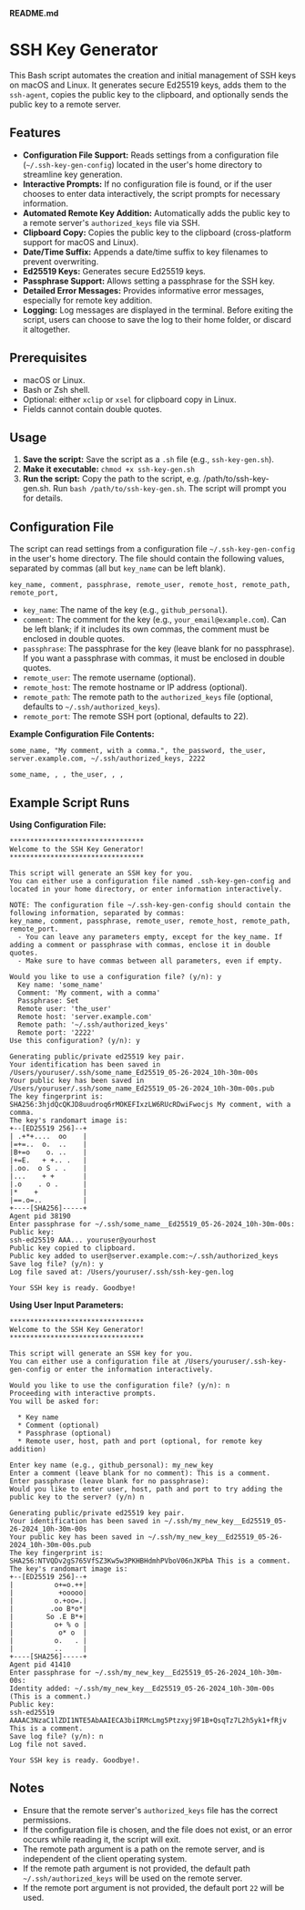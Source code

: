 **README.md**

# SSH Key Generator

This Bash script automates the creation and initial management of SSH keys on macOS and Linux. It generates secure Ed25519 keys, adds them to the `ssh-agent`, copies the public key to the clipboard, and optionally sends the public key to a remote server.

## Features

* **Configuration File Support:** Reads settings from a configuration file (`~/.ssh-key-gen-config`) located in the user's home directory to streamline key generation.
* **Interactive Prompts:** If no configuration file is found, or if the user chooses to enter data interactively, the script prompts for necessary information.
* **Automated Remote Key Addition:** Automatically adds the public key to a remote server's `authorized_keys` file via SSH.
* **Clipboard Copy:** Copies the public key to the clipboard (cross-platform support for macOS and Linux).
* **Date/Time Suffix:** Appends a date/time suffix to key filenames to prevent overwriting.
* **Ed25519 Keys:** Generates secure Ed25519 keys.
* **Passphrase Support:** Allows setting a passphrase for the SSH key.
* **Detailed Error Messages:** Provides informative error messages, especially for remote key addition.
* **Logging:** Log messages are displayed in the terminal. Before exiting the script, users  can choose to save the log to their home folder, or discard it altogether.

## Prerequisites

* macOS or Linux.
* Bash or Zsh shell.
* Optional: either `xclip` or `xsel` for clipboard copy in Linux.
* Fields cannot contain double quotes.

## Usage

1.  **Save the script:** Save the script as a `.sh` file (e.g., `ssh-key-gen.sh`).
2.  **Make it executable:** `chmod +x ssh-key-gen.sh`
3.  **Run the script:** Copy the path to the script, e.g. /path/to/ssh-key-gen.sh. Run `bash /path/to/ssh-key-gen.sh`. The script will prompt you for details.

## Configuration File

The script can read settings from a configuration file `~/.ssh-key-gen-config` in the user's home directory. The file should contain the following values, separated by commas (all but `key_name` can be left blank).

```
key_name, comment, passphrase, remote_user, remote_host, remote_path, remote_port,
```

* `key_name`: The name of the key (e.g., `github_personal`).
* `comment`: The comment for the key (e.g., `your_email@example.com`). Can be left blank; if it includes its own commas, the comment must be enclosed in double quotes.
* `passphrase`: The passphrase for the key (leave blank for no passphrase). If you want a passphrase with commas, it must be enclosed in double quotes.
* `remote_user`: The remote username (optional).
* `remote_host`: The remote hostname or IP address (optional).
* `remote_path`: The remote path to the `authorized_keys` file (optional, defaults to `~/.ssh/authorized_keys`).
* `remote_port`: The remote SSH port (optional, defaults to 22).

**Example Configuration File Contents:**

```
some_name, "My comment, with a comma.", the_password, the_user, server.example.com, ~/.ssh/authorized_keys, 2222
```

```
some_name, , , the_user, , , 
```

## Example Script Runs

**Using Configuration File:**

```
*********************************
Welcome to the SSH Key Generator!
*********************************

This script will generate an SSH key for you.
You can either use a configuration file named .ssh-key-gen-config and located in your home directory, or enter information interactively.

NOTE: The configuration file ~/.ssh-key-gen-config should contain the following information, separated by commas:
key_name, comment, passphrase, remote_user, remote_host, remote_path, remote_port.
  - You can leave any parameters empty, except for the key_name. If adding a comment or passphrase with commas, enclose it in double quotes.
  - Make sure to have commas between all parameters, even if empty. 

Would you like to use a configuration file? (y/n): y
  Key name: 'some_name'
  Comment: 'My comment, with a comma'
  Passphrase: Set
  Remote user: 'the_user'
  Remote host: 'server.example.com'
  Remote path: '~/.ssh/authorized_keys'
  Remote port: '2222'
Use this configuration? (y/n): y

Generating public/private ed25519 key pair.
Your identification has been saved in /Users/youruser/.ssh/some_name_Ed25519_05-26-2024_10h-30m-00s
Your public key has been saved in /Users/youruser/.ssh/some_name_Ed25519_05-26-2024_10h-30m-00s.pub
The key fingerprint is:
SHA256:3hjdQcQKJD8uudroq6rMOKEFIxzLW6RUcRDwiFwocjs My comment, with a comma.
The key's randomart image is:
+--[ED25519 256]--+
| .+*+....  oo    |
|=+=..  o.  ..    |
|B+=o    o. ..    |
|+=E.   + +.. .   |
|.oo.  o S . .    |
|...    + +       |
|.o    . o .      |
|*    +           |
|==.o=..          |
+----[SHA256]-----+
Agent pid 38190
Enter passphrase for ~/.ssh/some_name__Ed25519_05-26-2024_10h-30m-00s:
Public key:
ssh-ed25519 AAA... youruser@yourhost
Public key copied to clipboard.
Public key added to user@server.example.com:~/.ssh/authorized_keys
Save log file? (y/n): y
Log file saved at: /Users/youruser/.ssh/ssh-key-gen.log

Your SSH key is ready. Goodbye!
```

**Using User Input Parameters:**

```
*********************************
Welcome to the SSH Key Generator!
*********************************

This script will generate an SSH key for you.
You can either use a configuration file at /Users/youruser/.ssh-key-gen-config or enter the information interactively.

Would you like to use the configuration file? (y/n): n
Proceeding with interactive prompts.
You will be asked for:

  * Key name
  * Comment (optional)
  * Passphrase (optional)
  * Remote user, host, path and port (optional, for remote key addition)

Enter key name (e.g., github_personal): my_new_key
Enter a comment (leave blank for no comment): This is a comment.
Enter passphrase (leave blank for no passphrase):
Would you like to enter user, host, path and port to try adding the public key to the server? (y/n) n

Generating public/private ed25519 key pair.
Your identification has been saved in ~/.ssh/my_new_key__Ed25519_05-26-2024_10h-30m-00s
Your public key has been saved in ~/.ssh/my_new_key__Ed25519_05-26-2024_10h-30m-00s.pub
The key fingerprint is:
SHA256:NTVQDv2gS765VfSZ3Kw5w3PKHBHdmhPVboV06nJKPbA This is a comment.
The key's randomart image is:
+--[ED25519 256]--+
|          o+=o.++|
|           +ooooo|
|          o.+oo=.|
|         .oo B*o*|
|        So .E B*+|
|          o+ % o |
|           o* o  |
|          o.   . |
|          ..     |
+----[SHA256]-----+
Agent pid 41410
Enter passphrase for ~/.ssh/my_new_key__Ed25519_05-26-2024_10h-30m-00s:
Identity added: ~/.ssh/my_new_key__Ed25519_05-26-2024_10h-30m-00s (This is a comment.)
Public key:
ssh-ed25519 AAAAC3NzaC1lZDI1NTE5AbAAIECA3biIRMcLmg5Ptzxyj9F1B+QsqTz7L2h5yk1+fRjv This is a comment.
Save log file? (y/n): n
Log file not saved.

Your SSH key is ready. Goodbye!.
```

## Notes

* Ensure that the remote server's `authorized_keys` file has the correct permissions.
* If the configuration file is chosen, and the file does not exist, or an error occurs while reading it, the script will exit.
* The remote path argument is a path on the remote server, and is independent of the client operating system.
* If the remote path argument is not provided, the default path `~/.ssh/authorized_keys` will be used on the remote server.
* If the remote port argument is not provided, the default port `22` will be used.
